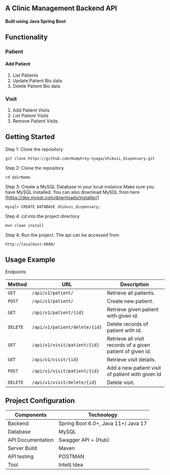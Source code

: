 ## A Clinic Management Backend API

#### Built using Java Spring Boot

## Functionality

### Patient 
#### Add Patient
 1. List Patients
 2. Update Patient Bio data
 3. Delete Patient Bio data

### Visit
 1. Add Patient Visits
 2. List Patient Visits
 3. Remove Patient Visits
 
 ## Getting Started
 Step 1: Clone the repository
```
git clone https://github.com/Humphrey-nyaga/shikusi_dispensary.git
```
Step 2: Clone the repository
```
cd $dirName
```

Step 3: Create a MySQL Database in your local instance
Make sure you have MySQL installed.
You can also download MySQL from here [https://dev.mysql.com/downloads/installer/]
```
mysql> CREATE DATABASE shikusi_dispensary;
```

Step 4: cd into the project directory
```
mvn clean install
```
Step 4: Run the project.
The api can be accessed from
```
http://localhost:8080/
```
## Usage Example
Endpoints

| Method   | URL                           | Description                                                |
| -------- |-------------------------------|------------------------------------------------------------|
| `GET`    | `/api/v1/patient/`            | Retrieve all patients.                                     |
| `POST`   | `/api/v1/patient/`            | Create new patient.                                        |
| `GET`    | `/api/v1/patient/{id}`        | Retrieve given patient with given id.                      |
| `DELETE`  | `/api/v1/patient/delete/{id}` | Delete records of patient with id.                         |
| `GET`    | `/api/v1/visit/patient/{id}`  | Retrieve all visit records of a given patient of given id. |
| `GET`    | `/api/v1/visit/{id}`          | Retrieve visit details.                                    |
| `POST`   | `/api/v1/visit/patient/{id}`  | Add a new patient visit of patient with given Id           |
| `DELETE` | `/api/v1/visit/delete/{id}`   | Delete visit.                                              |


## Project Configuration 

   | Components        | Technology        | 
   |-------------------|-------------------|
   | Backend           | Spring Boot 6.0+, Java 11+/ Java 17 | 
   | Database          | MySQL             |  
   | API Documentation | Swagger API + (Hub) |
   | Server Build      | Maven             |
   | API testing       | POSTMAN           |
   | Tool              | Intellj Idea      |
   
